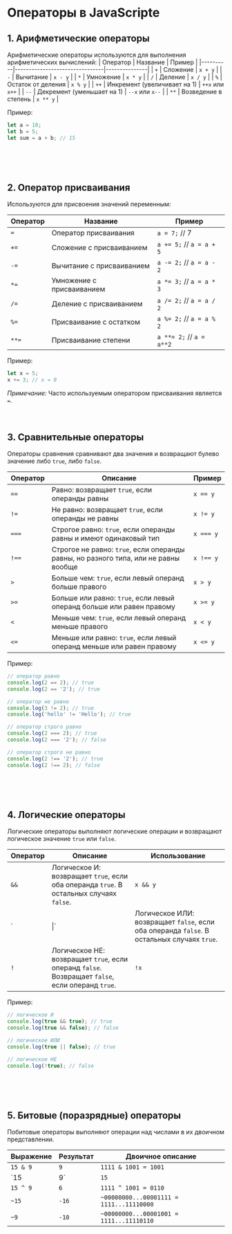 # Операторы в JavaScripte


## 1. Арифметические операторы

Арифметические операторы используются для выполнения арифметических вычислений:
| Оператор | Название                       | Пример        |
|----------|--------------------------------|---------------|
| `+`      | Сложение                       | `x + y`      |
| `-`      | Вычитание                      | `x - y`      |
| `*`      | Умножение                      | `x * y`      |
| `/`      | Деление                        | `x / y`      |
| `%`      | Остаток от деления             | `x % y`      |
| `++`     | Инкремент (увеличивает на 1)   | `++x` или `x++` |
| `--`     | Декремент (уменьшает на 1)     | `--x` или `x--` |
| `**`     | Возведение в степень           | `x ** y`     |

Пример:
```javascript
let a = 10;
let b = 5;
let sum = a + b; // 15
```
<br>
<br>
<br>

## 2. Оператор присваивания

Используются для присвоения значений переменным:

| Оператор | Название                     | Пример                    |
|----------|------------------------------|---------------------------|
| `=`      | Оператор присваивания        | `a = 7;` // 7            |
| `+=`     | Сложение с присваиванием     | `a += 5;` // `a = a + 5` |
| `-=`     | Вычитание с присваиванием    | `a -= 2;` // `a = a - 2` |
| `*=`     | Умножение с присваиванием    | `a *= 3;` // `a = a * 3` |
| `/=`     | Деление с присваиванием      | `a /= 2;` // `a = a / 2` |
| `%=`     | Присваивание с остатком      | `a %= 2;` // `a = a % 2` |
| `**=`    | Присваивание степени         | `a **= 2;` // `a = a**2` |

Пример:
```javascript
let x = 5;
x += 3; // x = 8
```

*Примечание:* Часто используемым оператором присваивания является `=`.
<br>
<br>
<br>

## 3. Сравнительные операторы

Операторы сравнения сравнивают два значения и возвращают булево значение либо `true`, либо `false`. 

| Оператор | Описание                                                                                      | Пример        |
|----------|-----------------------------------------------------------------------------------------------|---------------|
| `==`     | Равно: возвращает `true`, если операнды равны                                                | `x == y`      |
| `!=`     | Не равно: возвращает `true`, если операнды не равны                                          | `x != y`      |
| `===`    | Строгое равно: `true`, если операнды равны и имеют одинаковый тип                            | `x === y`     |
| `!==`    | Строгое не равно: `true`, если операнды равны, но разного типа, или не равны вообще          | `x !== y`     |
| `>`      | Больше чем: `true`, если левый операнд больше правого                                        | `x > y`       |
| `>=`     | Больше или равно: `true`, если левый операнд больше или равен правому                        | `x >= y`      |
| `<`      | Меньше чем: `true`, если левый операнд меньше правого                                        | `x < y`       |
| `<=`     | Меньше или равно: `true`, если левый операнд меньше или равен правому                        | `x <= y`      |

Пример:
```javascript
// оператор равно
console.log(2 == 2); // true
console.log(2 == '2'); // true

// оператор не равно
console.log(3 != 2); // true
console.log('hello' != 'Hello'); // true

// оператор строго равно
console.log(2 === 2); // true
console.log(2 === '2'); // false

// оператор строго не равно
console.log(2 !== '2'); // true
console.log(2 !== 2); // false
```
<br>
<br>
<br>

## 4. Логические операторы

Логические операторы выполняют логические операции и возвращают логическое значение `true` или `false`.

| Оператор | Описание                                                                               | Использование |
|----------|----------------------------------------------------------------------------------------|---------------|
| `&&`     | Логическое И: возвращает `true`, если оба операнда `true`. В остальных случаях `false`. | `x && y`      |
| \`|\|`   | Логическое ИЛИ: возвращает `false`, если оба операнда `false`. В остальных случаях `true`. | `x || y`  |
| `!`      | Логическое НЕ: возвращает `true`, если операнд `false`. Возвращает `false`, если операнд `true`. | `!x` |

Пример:
```javascript
// логическое И
console.log(true && true); // true
console.log(true && false); // false

// логическое ИЛИ
console.log(true || false); // true

// логическое НЕ
console.log(!true); // false
```
<br>
<br>
<br>

## 5. Битовые (поразрядные) операторы

Побитовые операторы выполняют операции над числами в их двоичном представлении.

| Выражение | Результат | Двоичное описание                                   |
|-----------|-----------|----------------------------------------------------|
| `15 & 9`  | `9`       | `1111 & 1001 = 1001`                               |
| `15 | 9`  | `15`      | `1111 | 1001 = 1111`                               |
| `15 ^ 9`  | `6`       | `1111 ^ 1001 = 0110`                               |
| `~15`     | `-16`     | `~00000000...00001111 = 1111...11110000`           |
| `~9`      | `-10`     | `~00000000...00001001 = 1111...11110110`           |
